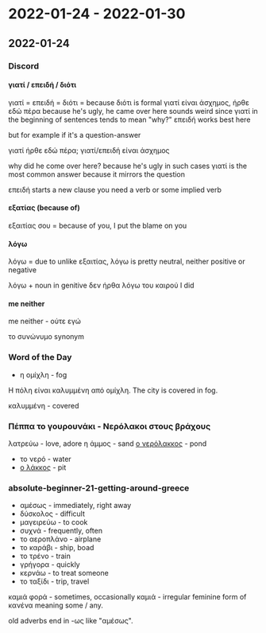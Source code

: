 # 2022-01-24 - 2022-01-30

## 2022-01-24

### Discord

#### γιατί / επειδή / διότι
γιατί = επειδή = διότι = because
διότι is formal
γιατί είναι άσχημος, ήρθε εδώ πέρα
because he's ugly, he came over here sounds weird since γιατί in the beginning of sentences tends to mean "why?"
επειδή works best here

but for example if it's a question-answer

γιατί ήρθε εδώ πέρα;
γιατί/επειδή είναι άσχημος

why did he come over here?
because he's ugly
in such cases γιατί is the most common answer because it mirrors the question

επειδή starts a new clause you need a verb
or some implied verb

#### εξατίας (because of)

εξαιτίας σου = because of you, I put the blame on you

#### λόγω

λόγω = due to
unlike εξαιτίας, λόγω is pretty neutral, neither positive or negative

λόγω + noun in genitive
δεν ήρθα λόγω του καιρού
I did

#### me neither
me neither - ούτε εγώ

το συνώνυμο
synonym

### Word of the Day

* η ομίχλη - fog

Η πόλη είναι καλυμμένη από ομίχλη.
The city is covered in fog.

καλυμμένη - covered

### Πέππα το γουρουνάκι - Νερόλακοι στους βράχους

λατρεύω - love, adore
η άμμος - sand
[ο νερόλακκος] - pond
  * το νερό - water
  * [ο λάκκος] - pit

[ο νερόλακκος]: https://el.wiktionary.org/wiki/%CE%BD%CE%B5%CF%81%CF%8C%CE%BB%CE%B1%CE%BA%CE%BA%CE%BF%CF%82
[ο λάκκος]: https://el.wiktionary.org/wiki/%CE%BB%CE%AC%CE%BA%CE%BA%CE%BF%CF%82

### absolute-beginner-21-getting-around-greece

* αμέσως - immediately, right away
* δύσκολος - difficult
* μαγειρεύω - to cook
* συχνά - frequently, often
* το αεροπλάνο - airplane
* το καράβι - ship, boad
* το τρένο - train
* γρήγορα - quickly
* κερνάω - to treat someone
* το ταξίδι - trip, travel

καμιά φορά - sometimes, occasionally
καμιά - irregular feminine form of κανένα meaning some / any.

old adverbs end in -ως like "αμέσως".
